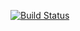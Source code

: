 [![Build Status](http://pi4.chux.net:9999/jenkins/job/CHUX/job/CompSci/job/algorithms/job/breadth-first-search/badge/icon)](http://pi4.chux.net:9999/jenkins/job/CHUX/job/CompSci/job/algorithms/job/breadth-first-search/)
